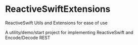 # ReactiveSwiftExtensions
ReactiveSwift Utils and Extensions for ease of use



A utility/demo/start project for implementing ReactiveSwift and Encode/Decode REST 
